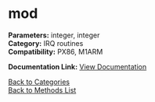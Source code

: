 # mod

**Parameters:** integer, integer  
**Category:** IRQ routines  
**Compatibility:** PX86, M1ARM  

**Documentation Link:** [View Documentation](https://github.com/leuat/TRSE/raw/master/resources/text/help/m/mod.rtf)

[Back to Categories](../categories/irq_routines.md)  
[Back to Methods List](../../SUMMARY.md)
